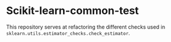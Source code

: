 # Scikit-learn-common-test

This repository serves at refactoring the different checks used in
`sklearn.utils.estimator_checks.check_estimator`.

